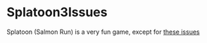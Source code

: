 # Splatoon3Issues

Splatoon (Salmon Run) is a very fun game, except for [these issues](https://github.com/smolten/Splatoon3Issues/issues)

